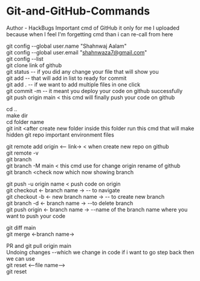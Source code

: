 

# Git-and-GitHub-Commands
Author - HackBugs
Important cmd of GitHub it only for me I uploaded because when I feel I'm forgetting cmd than i can re-call from here

git config --global user.name "Shahnwaj Aalam"  
git config --global user.email "shahnwaza7@gmail.com"  
git config --list  
git clone link of github  
git status -- if you did any change your file that will show you  
git add -- that will add in list to ready for commit  
git add . -- if we want to add multiple files in one click  
git commit -m -- it meant you deploy your code on github successfully  
git push origin main < this cmd will finally push your code on github  

cd ..  
make dir  
cd folder name  
git init <after create new folder inside this folder run this cmd that will make hidden git repo important environment files  

git remote add origin <-- link-> < when create new repo on github  
git remote -v  
git branch  
git branch -M main < this cmd use for change origin rename of github  
git branch <check now which now showing branch  

git push -u origin name < push code on origin  
git checkout <- branch name -> -- to navigate  
git checkout -b <- new branch name -> -- to create new branch  
git branch -d <- branch name -> --to delete branch  
git push origin <- branch name -> --name of the branch name where you want to push your code  

git diff main  
git merge <-branch name->  

PR and git pull origin main  
Undoing changes --which we change in code if i want to go step back then we can use  
git reset <--file name-->  
git reset  




